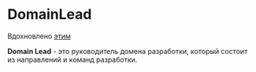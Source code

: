 # DomainLead

Вдохновлено [этим](https://github.com/avito-tech/playbook/blob/master/techlead-profile.md)

**Domain Lead** - это руководитель домена разработки, который состоит из направлений и команд разработки.
